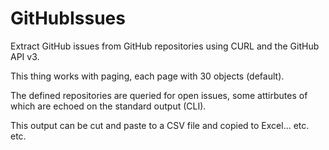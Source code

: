 # GitHubIssues
Extract GitHub issues from GitHub repositories using CURL and the GitHub API v3.

This thing works with paging, each page with 30 objects (default).

The defined repositories are queried for open issues, some attirbutes of which
are echoed on the standard output (CLI).

This output can be cut and paste to a CSV file and copied to Excel...
etc.
etc.
